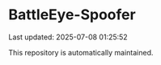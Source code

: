 # BattleEye-Spoofer

Last updated: 2025-07-08 01:25:52

This repository is automatically maintained.

